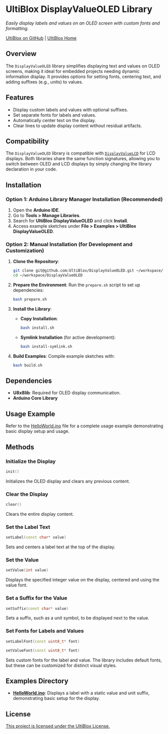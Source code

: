# UltiBlox DisplayValueOLED Library
*Easily display labels and values on an OLED screen with custom fonts and formatting.*

[UltiBlox on GitHub](https://github.com/UltiBlox/DisplayValueOLED) | [UltiBlox Home](https://ultiblox.org)

## Overview
The `DisplayValueOLED` library simplifies displaying text and values on OLED screens, making it ideal for embedded projects needing dynamic information display. It provides options for setting fonts, centering text, and adding suffixes (e.g., units) to values.

## Features
- Display custom labels and values with optional suffixes.
- Set separate fonts for labels and values.
- Automatically center text on the display.
- Clear lines to update display content without residual artifacts.

## Compatibility
The `DisplayValueOLED` library is compatible with [`DisplayValueLCD`](https://github.com/ultiblox/DisplayValueLCD) for LCD displays. Both libraries share the same function signatures, allowing you to switch between OLED and LCD displays by simply changing the library declaration in your code.

## Installation

### Option 1: Arduino Library Manager Installation (Recommended)
1. Open the **Arduino IDE**.
2. Go to **Tools > Manage Libraries**.
3. Search for **UltiBlox DisplayValueOLED** and click **Install**.
4. Access example sketches under **File > Examples > UltiBlox DisplayValueOLED**.

### Option 2: Manual Installation (for Development and Customization)
1. **Clone the Repository**:
   ```bash
   git clone git@github.com:UltiBlox/DisplayValueOLED.git ~/workspace/DisplayValueOLED
   cd ~/workspace/DisplayValueOLED
   ```

2. **Prepare the Environment**:
   Run the `prepare.sh` script to set up dependencies:
   ```bash
   bash prepare.sh
   ```

3. **Install the Library**:
   - **Copy Installation**:
     ```bash
     bash install.sh
     ```
   - **Symlink Installation** (for active development):
     ```bash
     bash install-symlink.sh
     ```

4. **Build Examples**:
   Compile example sketches with:
   ```bash
   bash build.sh
   ```

## Dependencies
- **U8x8lib**: Required for OLED display communication.
- **Arduino Core Library**

## Usage Example
Refer to the [HelloWorld.ino](examples/HelloWorld/HelloWorld.ino) file for a complete usage example demonstrating basic display setup and usage.

## Methods

### Initialize the Display
```cpp
init()
```
Initializes the OLED display and clears any previous content.

### Clear the Display
```cpp
clear()
```
Clears the entire display content.

### Set the Label Text
```cpp
setLabel(const char* value)
```
Sets and centers a label text at the top of the display.

### Set the Value
```cpp
setValue(int value)
```
Displays the specified integer value on the display, centered and using the value font.

### Set a Suffix for the Value
```cpp
setSuffix(const char* value)
```
Sets a suffix, such as a unit symbol, to be displayed next to the value.

### Set Fonts for Labels and Values
```cpp
setLabelFont(const uint8_t* font)
```
```cpp
setValueFont(const uint8_t* font)
```
Sets custom fonts for the label and value. The library includes default fonts, but these can be customized for distinct visual styles.

## Examples Directory
- **[HelloWorld.ino](examples/HelloWorld/HelloWorld.ino)**: Displays a label with a static value and unit suffix, demonstrating basic setup for the display.

## License
[This project is licensed under the UltiBlox License.](https://ultiblox.org/license)
